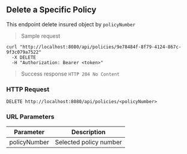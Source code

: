 ## Delete a Specific Policy

This endpoint delete insured object by <code>policyNumber</code>

> Sample request 

```shell
curl "http://localhost:8080/api/policies/9e78484f-8f79-4124-867c-9f3c079a7522"
  -X DELETE
  -H "Authorization: Bearer <token>"
```

> Success response <code>HTTP 204 No Content</code>

### HTTP Request

`DELETE http://localhost:8080/api/policies/<policyNumber>`

### URL Parameters

Parameter | Description
--------- | -----------
policyNumber | Selected policy number